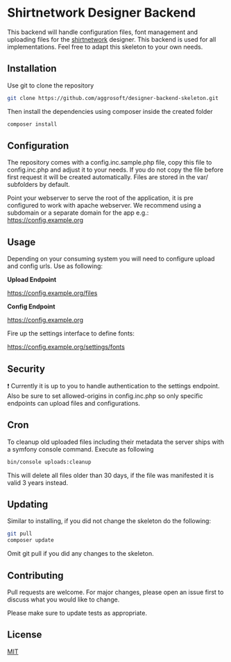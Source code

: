 # Shirtnetwork Designer Backend

This backend will handle configuration files, font management and uploading files for
the [shirtnetwork](https://www.shirtnetwork.com) designer. This backend is used for all implementations. Feel free to adapt
this skeleton to your own needs.

## Installation

Use git to clone the repository

```bash
git clone https://github.com/aggrosoft/designer-backend-skeleton.git
```

Then install the dependencies using composer inside the created folder

```bash
composer install
```

## Configuration

The repository comes with a config.inc.sample.php file, copy this file to config.inc.php and 
adjust it to your needs. If you do not copy the file before first request it will be created
automatically. Files are stored in the var/ subfolders by default.

Point your webserver to serve the root of the application, it is pre configured to work with
apache webserver. We recommend using a subdomain or a separate domain for the app e.g.: https://config.example.org

## Usage

Depending on your consuming system you will need to configure upload and config urls. Use as following:

**Upload Endpoint** 

https://config.example.org/files

**Config Endpoint**

https://config.example.org

Fire up the settings interface to define fonts:

https://config.example.org/settings/fonts

## Security

:exclamation: Currently it is up to you to handle authentication to the settings endpoint. 
Also be sure to set allowed-origins in config.inc.php so only specific endpoints can upload files and configurations.

## Cron

To cleanup old uploaded files including their metadata the server ships with a symfony console command. Execute as following

```bash
bin/console uploads:cleanup
```

This will delete all files older than 30 days, if the file was manifested it is valid 3 years instead.

## Updating

Similar to installing, if you did not change the skeleton do the following:

```bash
git pull
composer update
```

Omit git pull if you did any changes to the skeleton.

## Contributing
Pull requests are welcome. For major changes, please open an issue first to discuss what you would like to change.

Please make sure to update tests as appropriate.

## License
[MIT](https://choosealicense.com/licenses/mit/)
